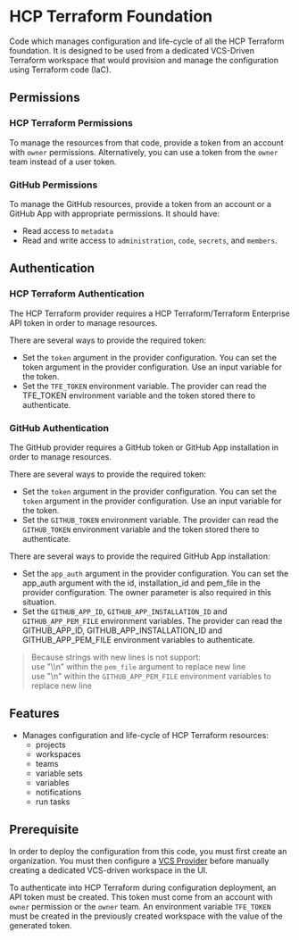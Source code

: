 # HCP Terraform Foundation

Code which manages configuration and life-cycle of all the HCP Terraform
foundation. It is designed to be used from a dedicated VCS-Driven Terraform
workspace that would provision and manage the configuration using
Terraform code (IaC).

## Permissions

### HCP Terraform Permissions

To manage the resources from that code, provide a token from an account with
`owner` permissions. Alternatively, you can use a token from the `owner` team
instead of a user token.

### GitHub Permissions

To manage the GitHub resources, provide a token from an account or a GitHub App with
appropriate permissions. It should have:

* Read access to `metadata`
* Read and write access to `administration`, `code`, `secrets`, and `members`.

## Authentication

### HCP Terraform Authentication

The HCP Terraform provider requires a HCP Terraform/Terraform Enterprise API token in
order to manage resources.

There are several ways to provide the required token:

* Set the `token` argument in the provider configuration. You can set the token argument in the provider configuration. Use an
input variable for the token.
* Set the `TFE_TOKEN` environment variable. The provider can read the TFE_TOKEN environment variable and the token stored there
to authenticate.

### GitHub Authentication

The GitHub provider requires a GitHub token or GitHub App installation in order to manage resources.

There are several ways to provide the required token:

* Set the `token` argument in the provider configuration. You can set the `token` argument in the provider configuration. Use an
input variable for the token.
* Set the `GITHUB_TOKEN` environment variable. The provider can read the `GITHUB_TOKEN` environment variable and the token stored there
to authenticate.

There are several ways to provide the required GitHub App installation:

* Set the `app_auth` argument in the provider configuration. You can set the app_auth argument with the id, installation_id and pem_file
in the provider configuration. The owner parameter is also required in this situation.
* Set the `GITHUB_APP_ID`, `GITHUB_APP_INSTALLATION_ID` and `GITHUB_APP_PEM_FILE` environment variables. The provider can read the GITHUB_APP_ID,
GITHUB_APP_INSTALLATION_ID and GITHUB_APP_PEM_FILE environment variables to authenticate.

> Because strings with new lines is not support:</br>
> use "\\\n" within the `pem_file` argument to replace new line</br>
> use "\n" within the `GITHUB_APP_PEM_FILE` environment variables to replace new line</br>

## Features

* Manages configuration and life-cycle of HCP Terraform resources:
  * projects
  * workspaces
  * teams
  * variable sets
  * variables
  * notifications
  * run tasks

## Prerequisite

In order to deploy the configuration from this code, you must first create
an organization. You must then configure a [VCS Provider](https://github.com/benoitblais-hashicorp/HCPTerraform-Foundation/blob/main/docs/VCS-Provider.md)
before manually creating a dedicated VCS-driven workspace in the UI.

To authenticate into HCP Terraform during configuration deployment, an
API token must be created. This token must come from an account with `owner`
permission or the `owner` team. An environment variable `TFE_TOKEN` must be
created in the previously created workspace with the value of the generated token.
